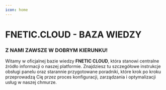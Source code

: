 ```yaml
---
icon: home
---
```

# FNETIC.CLOUD - BAZA WIEDZY

### Z NAMI ZAWSZE W DOBRYM KIERUNKU!


Witamy w oficjalnej bazie wiedzy **FNETIC CLOUD**, która stanowi centralne źródło informacji o naszej platformie. Znajdziesz tu szczegółowe instrukcje obsługi panelu oraz starannie przygotowane poradniki, które krok po kroku przeprowadzą Cię przez proces konfiguracji, zarządzania i optymalizacji usług w naszej chmurze.

